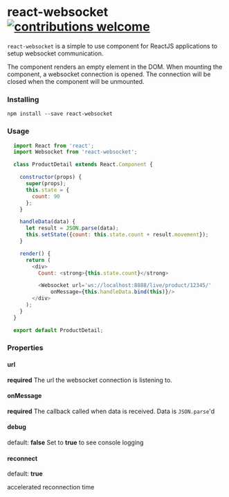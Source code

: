 # react-websocket [![contributions welcome](https://img.shields.io/badge/contributions-welcome-brightgreen.svg?style=flat)](https://github.com/mehmetkose/react-websocket/edit/master/README.md)

`react-websocket` is a simple to use component for ReactJS applications to setup websocket communication.

The component renders an empty element in the DOM.
When mounting the component, a websocket connection is opened.
The connection will be closed when the component will be unmounted.

### Installing

```
npm install --save react-websocket
```

### Usage

```js
  import React from 'react';
  import Websocket from 'react-websocket';

  class ProductDetail extends React.Component {

    constructor(props) {
      super(props);
      this.state = {
        count: 90
      };
    }

    handleData(data) {
      let result = JSON.parse(data);
      this.setState({count: this.state.count + result.movement});
    }

    render() {
      return (
        <div>
          Count: <strong>{this.state.count}</strong>

          <Websocket url='ws://localhost:8888/live/product/12345/' 
              onMessage={this.handleData.bind(this)}/>
        </div>
      );
    }
  }

  export default ProductDetail;
```

### Properties

#### url

**required**
The url the websocket connection is listening to.

#### onMessage

**required**
The callback called when data is received. Data is `JSON.parse`'d

#### debug

default: **false**
Set to **true** to see console logging

#### reconnect

default: **true**

accelerated reconnection time
